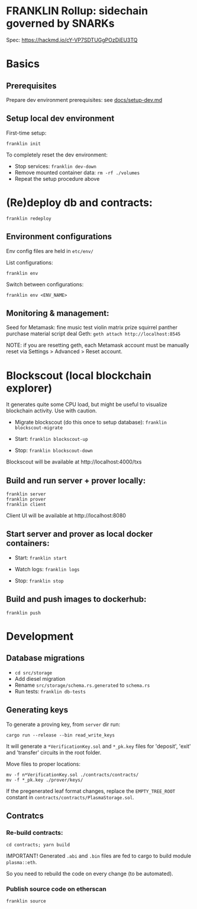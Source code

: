 # FRANKLIN Rollup: sidechain governed by SNARKs

Spec: https://hackmd.io/cY-VP7SDTUGgPOzDiEU3TQ

# Basics

## Prerequisites

Prepare dev environment prerequisites: see [docs/setup-dev.md](docs/setup-dev.md)

## Setup local dev environment

First-time setup:

```franklin init```

To completely reset the dev environment:

- Stop services:
```franklin dev-down```
- Remove mounted container data:
```rm -rf ./volumes```
- Repeat the setup procedure above

# (Re)deploy db and contraсts:

```franklin redeploy```

## Environment configurations

Env config files are held in `etc/env/`

List configurations:

```franklin env```

Switch between configurations:

```franklin env <ENV_NAME>```

## Monitoring & management:

Seed for Metamask: fine music test violin matrix prize squirrel panther purchase material script deal
Geth: ```geth attach http://localhost:8545```

NOTE: if you are resetting geth, each Metamask account must be manually reset via Settings > Advanced > Reset account.

# Blockscout (local blockchain explorer)

It generates quite some CPU load, but might be useful to visualize blockchain activity. Use with caution.

- Migrate blockscout (do this once to setup database):
```franklin blockscout-migrate```

- Start:
```franklin blockscout-up```

- Stop:
```franklin blockscout-down```

Blockscout will be available at http://localhost:4000/txs

## Build and run server + prover locally:

```
franklin server
franklin prover
franklin client
```

Client UI will be available at http://localhost:8080

## Start server and prover as local docker containers:

- Start:
```franklin start```

- Watch logs:
```franklin logs```

- Stop:
```franklin stop```

## Build and push images to dockerhub:

```franklin push```

# Development

## Database migrations

- ```cd src/storage```
- Add diesel migration
- Rename `src/storage/schema.rs.generated` to `schema.rs`
- Run tests: ```franklin db-tests```

## Generating keys

To generate a proving key, from `server` dir run:

```
cargo run --release --bin read_write_keys
```

It will generate a `*VerificationKey.sol` and `*_pk.key` files for 'deposit', 'exit' and 'transfer' circuits in the root folder.

Move files to proper locations:

```shell
mv -f n*VerificationKey.sol ./contracts/contracts/
mv -f *_pk.key ./prover/keys/
```

If the pregenerated leaf format changes, replace the `EMPTY_TREE_ROOT` constant in `contracts/contracts/PlasmaStorage.sol`.

## Contratcs

### Re-build contracts:

```
cd contracts; yarn build
```

IMPORTANT! Generated `.abi` and `.bin` files are fed to cargo to build module `plasma::eth`. 

So you need to rebuild the code on every change (to be automated).

### Publish source code on etherscan

```
franklin source
```
